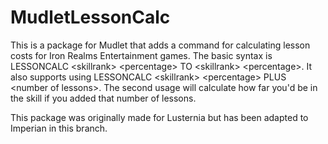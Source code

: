 MudletLessonCalc
================

This is a package for Mudlet that adds a command for calculating lesson costs for Iron Realms Entertainment games. The basic syntax is LESSONCALC &lt;skillrank> &lt;percentage> TO &lt;skillrank> &lt;percentage>. It also supports using LESSONCALC &lt;skillrank> &lt;percentage> PLUS &lt;number of lessons>. The second usage will calculate how far you'd be in the skill if you added that number of lessons.

This package was originally made for Lusternia but has been adapted to Imperian in this branch.
